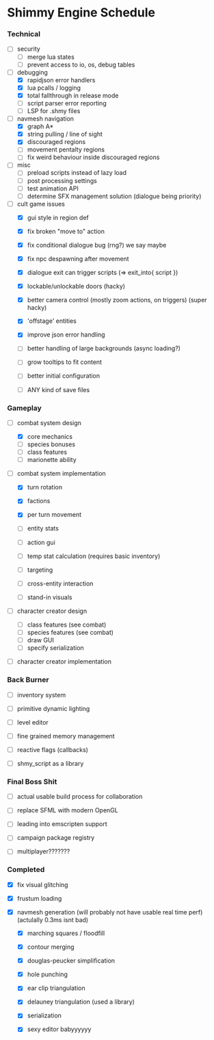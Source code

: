# Shimmy Engine Schedule

### Technical

- [ ] security
    - [ ] merge lua states
    - [ ] prevent access to io, os, debug tables

- [ ] debugging
    - [x] rapidjson error handlers
    - [x] lua pcalls / logging
    - [x] total fallthrough in release mode
    - [ ] script parser error reporting
    - [ ] LSP for .shmy files

- [ ] navmesh navigation
    - [x] graph A*
    - [x] string pulling / line of sight
    - [x] discouraged regions
    - [ ] movement pentalty regions
    - [ ] fix weird behaviour inside discouraged regions

- [ ] misc
    - [ ] preload scripts instead of lazy load
    - [ ] post processing settings
    - [ ] test animation API
    - [ ] determine SFX management solution (dialogue being priority)

- [ ] cult game issues
    - [x] gui style in region def
    - [x] fix broken "move to" action
    - [x] fix conditional dialogue bug (rng?) we say maybe
    - [x] fix npc despawning after movement
    - [x] dialogue exit can trigger scripts (=> exit_into{ script })
    - [x] lockable/unlockable doors (hacky)
    - [x] better camera control (mostly zoom actions, on triggers) (super hacky)
    - [x] 'offstage' entities
    - [x] improve json error handling
    - [ ] better handling of large backgrounds (async loading?)
    - [ ] grow tooltips to fit content
    - [ ] better initial configuration
    - [ ] ANY kind of save files


### Gameplay

- [ ] combat system design
    - [x] core mechanics
    - [ ] species bonuses
    - [ ] class features
    - [ ] marionette ability

- [ ] combat system implementation
    - [x] turn rotation
    - [x] factions
    - [x] per turn movement
    - [ ] entity stats
    - [ ] action gui
    - [ ] temp stat calculation (requires basic inventory)
    - [ ] targeting
    - [ ] cross-entity interaction
    - [ ] stand-in visuals


- [ ] character creator design
    - [ ] class features (see combat)
    - [ ] species features (see combat)
    - [ ] draw GUI
    - [ ] specify serialization

- [ ] character creator implementation


### Back Burner

- [ ] inventory system
- [ ] primitive dynamic lighting
- [ ] level editor
- [ ] fine grained memory management
- [ ] reactive flags (callbacks)
- [ ] shmy_script as a library


### Final Boss Shit

- [ ] actual usable build process for collaboration
- [ ] replace SFML with modern OpenGL
- [ ] leading into emscripten support
- [ ] campaign package registry
- [ ] multiplayer???????


### Completed

- [x] fix visual glitching

- [x] frustum loading

- [x] navmesh generation (will probably not have usable real time perf) (actulally 0.3ms isnt bad)
    - [x] marching squares / floodfill
    - [x] contour merging
    - [x] douglas-peucker simplification
    - [x] hole punching
    - [x] ear clip triangulation
    - [x] delauney triangulation (used a library)
    - [x] serialization
    - [x] sexy editor babyyyyyy

